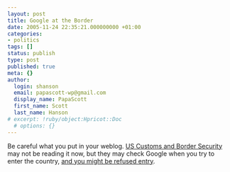 ```yaml
---
layout: post
title: Google at the Border
date: 2005-11-24 22:35:21.000000000 +01:00
categories:
- politics
tags: []
status: publish
type: post
published: true
meta: {}
author:
  login: shanson
  email: papascott-wp@gmail.com
  display_name: PapaScott
  first_name: Scott
  last_name: Hanson
# excerpt: !ruby/object:Hpricot::Doc
  # options: {}
---
```

<p>Be careful what you put in your weblog. <a href="http://www.cbp.gov/">US Customs and Border Security</a> may not be reading it now, but they may check Google when you try to enter the country, <a href="http://hoder.com/weblog/archives/014729.shtml" title="E:M | Goodbye to America">and you might be refused entry</a>.</p>
